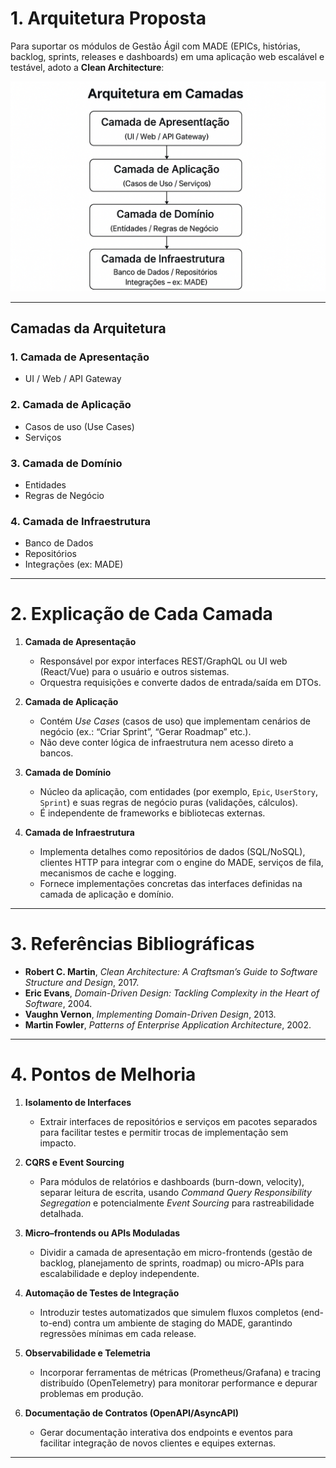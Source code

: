 # 1. Arquitetura Proposta

Para suportar os módulos de Gestão Ágil com MADE (EPICs, histórias, backlog, sprints, releases e dashboards) em uma aplicação web escalável e testável, adoto a **Clean Architecture**:

![Diagrama de Camadas](img.png)

---

## Camadas da Arquitetura

### 1. Camada de Apresentação
- UI / Web / API Gateway

### 2. Camada de Aplicação
- Casos de uso (Use Cases)
- Serviços

### 3. Camada de Domínio
- Entidades
- Regras de Negócio

### 4. Camada de Infraestrutura
- Banco de Dados
- Repositórios
- Integrações (ex: MADE)

---

# 2. Explicação de Cada Camada

1. **Camada de Apresentação**  
   - Responsável por expor interfaces REST/GraphQL ou UI web (React/Vue) para o usuário e outros sistemas.  
   - Orquestra requisições e converte dados de entrada/saída em DTOs.

2. **Camada de Aplicação**  
   - Contém _Use Cases_ (casos de uso) que implementam cenários de negócio (ex.: “Criar Sprint”, “Gerar Roadmap” etc.).  
   - Não deve conter lógica de infraestrutura nem acesso direto a bancos.

3. **Camada de Domínio**  
   - Núcleo da aplicação, com entidades (por exemplo, `Epic`, `UserStory`, `Sprint`) e suas regras de negócio puras (validações, cálculos).  
   - É independente de frameworks e bibliotecas externas.

4. **Camada de Infraestrutura**  
   - Implementa detalhes como repositórios de dados (SQL/NoSQL), clientes HTTP para integrar com o engine do MADE, serviços de fila, mecanismos de cache e logging.  
   - Fornece implementações concretas das interfaces definidas na camada de aplicação e domínio.

---

# 3. Referências Bibliográficas

- **Robert C. Martin**, *Clean Architecture: A Craftsman’s Guide to Software Structure and Design*, 2017.  
- **Eric Evans**, *Domain-Driven Design: Tackling Complexity in the Heart of Software*, 2004.  
- **Vaughn Vernon**, *Implementing Domain-Driven Design*, 2013.  
- **Martin Fowler**, *Patterns of Enterprise Application Architecture*, 2002.

---

# 4. Pontos de Melhoria

1. **Isolamento de Interfaces**  
   - Extrair interfaces de repositórios e serviços em pacotes separados para facilitar testes e permitir trocas de implementação sem impacto.

2. **CQRS e Event Sourcing**  
   - Para módulos de relatórios e dashboards (burn-down, velocity), separar leitura de escrita, usando _Command Query Responsibility Segregation_ e potencialmente _Event Sourcing_ para rastreabilidade detalhada.

3. **Micro–frontends ou APIs Moduladas**  
   - Dividir a camada de apresentação em micro-frontends (gestão de backlog, planejamento de sprints, roadmap) ou micro-APIs para escalabilidade e deploy independente.

4. **Automação de Testes de Integração**  
   - Introduzir testes automatizados que simulem fluxos completos (end-to-end) contra um ambiente de staging do MADE, garantindo regressões mínimas em cada release.

5. **Observabilidade e Telemetria**  
   - Incorporar ferramentas de métricas (Prometheus/Grafana) e tracing distribuído (OpenTelemetry) para monitorar performance e depurar problemas em produção.

6. **Documentação de Contratos (OpenAPI/AsyncAPI)**  
   - Gerar documentação interativa dos endpoints e eventos para facilitar integração de novos clientes e equipes externas.

---
